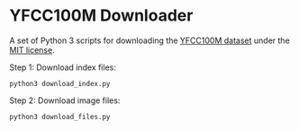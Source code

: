 # YFCC100M Downloader

A set of Python 3 scripts for downloading the [YFCC100M dataset](https://multimediacommons.wordpress.com/yfcc100m-core-dataset/) under the [MIT license](http://opensource.org/licenses/MIT).

Step 1: Download index files:

~~~
python3 download_index.py
~~~

Step 2: Download image files:

~~~
python3 download_files.py
~~~